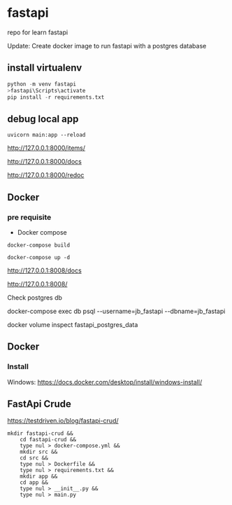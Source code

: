 # fastapi
repo for learn fastapi

Update:
Create docker image to run fastapi with a postgres database

## install virtualenv
```python
python -m venv fastapi
>fastapi\Scripts\activate
pip install -r requirements.txt
```

## debug local app

```shell
uvicorn main:app --reload
```

http://127.0.0.1:8000/items/

http://127.0.0.1:8000/docs

http://127.0.0.1:8000/redoc


## Docker

### pre requisite

- Docker compose

```shell
docker-compose build
```

```shell
docker-compose up -d
```

http://127.0.0.1:8008/docs

http://127.0.0.1:8008/

Check postgres db

docker-compose exec db psql --username=jb_fastapi --dbname=jb_fastapi

docker volume inspect fastapi_postgres_data


## Docker

### Install

Windows:
https://docs.docker.com/desktop/install/windows-install/


## FastApi Crude

https://testdriven.io/blog/fastapi-crud/

```
mkdir fastapi-crud &&
    cd fastapi-crud &&
    type nul > docker-compose.yml &&
    mkdir src &&
    cd src &&
    type nul > Dockerfile &&
    type nul > requirements.txt &&
    mkdir app &&
    cd app &&
    type nul > __init__.py &&
    type nul > main.py
```

